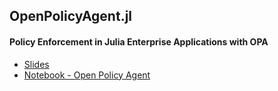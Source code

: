 ## OpenPolicyAgent.jl
#### Policy Enforcement in Julia Enterprise Applications with OPA

- [Slides](<Policy Enforcement in Julia Enterprise Applications with OPA.pdf>)
- [Notebook - Open Policy Agent](OpenPolicyAgent.ipynb)
